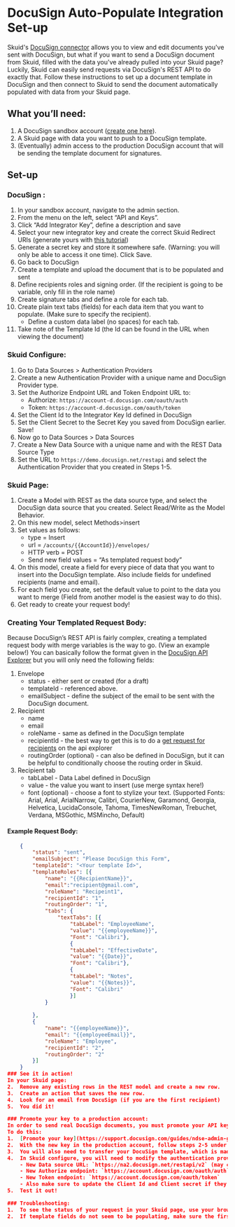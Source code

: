 

# DocuSign Auto-Populate Integration Set-up

Skuid's [DocuSign connector](https://docs.skuid.com/latest/en/data/docusign/#docusign) allows you to view and edit documents you've sent with DocuSign, but what if you want to send a DocuSign document from Skuid, filled with the data you've already pulled into your Skuid page? Luckily, Skuid can easily send requests via DocuSign's REST API to do exactly that. Follow these instructions to set up a document template in DocuSign and then connect to Skuid to send the document automatically populated with data from your Skuid page.
 
## What you’ll need: 
1.	A DocuSign sandbox account ([create one here](https://go.docusign.com/trial/)).
2.	A Skuid page with data you want to push to a DocuSign template.
3.	(Eventually) admin access to the production DocuSign account that will be sending the template document for signatures.

## Set-up
### DocuSign : 
1.	In your sandbox account, navigate to the admin section. 
2.	From the menu on the left, select “API and Keys”.
3.	Click “Add Integrator Key”, define a description and save
4.	Select your new integrator key and create the correct Skuid Redirect URIs (generate yours with [this tutorial](https://docs.skuid.com/latest/en/data/callback-urls-redirect-uris.html))
5.	Generate a secret key and store it somewhere safe. (Warning: you will only be able to access it one time). Click Save. 
6.	Go back to DocuSign 
7.	Create a template and upload the document that is to be populated and sent 
8.	Define recipients roles and signing order. (If the recipient is going to be variable, only fill in the role name)
9.	Create signature tabs and define a role for each tab. 
10.	Create plain text tabs (fields) for each data item that you want to populate. (Make sure to specify the recipient). 
	- Define a custom data label (no spaces) for each tab. 
11.	Take note of the Template Id (the Id can be found in the URL when viewing the document)
 

### Skuid Configure: 
1.	Go to Data Sources > Authentication Providers
2.	Create a new Authentication Provider with a unique name and DocuSign Provider type. 
3.	Set the Authorize Endpoint URL and Token Endpoint URL to: 
	- Authorize: `https://account-d.docusign.com/oauth/auth`
	-	Token: `https://account-d.docusign.com/oauth/token`
4.	Set the Client Id to the Integrator Key Id defined in DocuSign
5.	Set the Client Secret to the Secret Key you saved from DocuSign earlier. Save!
6.	Now go to Data Sources > Data Sources
7.	Create a New Data Source with a unique name and with the REST Data Source Type
8.	Set the URL to  `https://demo.docusign.net/restapi` and select the Authentication Provider that you created in Steps 1-5.


### Skuid Page:
1.	Create a Model with REST as the data source type, and select the DocuSign data source that you created. Select Read/Write as the Model Behavior.
2.	On this new model, select Methods>insert
3.	Set values as follows: 
	-	type = Insert
	-	url = `/accounts/{{AccountId}}/envelopes/`
	- HTTP verb = POST 
	- Send new field values = “As templated request body” 
4.	On this model, create a field for every piece of data that you want to insert into the DocuSign template. Also include fields for undefined recipients (name and email). 
5.	For each field you create, set the default value to point to the data you want to merge (Field from another model is the easiest way to do this).
6.	Get ready to create your request body!


### Creating Your Templated Request Body:
Because DocuSign’s REST API is fairly complex, creating a templated request body with merge variables is the way to go. (View an example below!)
You can basically follow the format given in the [DocuSign API Explorer](https://apiexplorer.docusign.com/#/esign/restapi?categories=Envelopes&tags=Envelopes&operations=create) but you will only need the following fields: 
1.	Envelope
	- status - either sent or created (for a draft)
	- templateId - referenced above. 
	- emailSubject - define the subject of the email to be sent with the DocuSign document. 
2.	Recipient
	- name
	- email
	- roleName - same as defined in the DocuSign template
	- recipientId - the best way to get this is to do a [get request for recipients](https://apiexplorer.docusign.com/#/esign/restapi?categories=Envelopes&tags=EnvelopeRecipients&operations=list) on the api explorer 
	- routingOrder (optional) - can also be defined in DocuSign, but it can be helpful to conditionally choose the routing order in Skuid. 
3.	Recipient tab
	- tabLabel - Data Label defined in DocuSign
	- value - the value you want to insert (use merge syntax here!)
	- font (optional) - choose a font to stylize your text. (Supported Fonts: Arial, Arial, ArialNarrow, Calibri, CourierNew, Garamond, Georgia, Helvetica,   LucidaConsole, Tahoma, TimesNewRoman, Trebuchet, Verdana, MSGothic, MSMincho, Default)

#### Example Request Body:  
```json
    {
        "status": "sent",
        "emailSubject": "Please DocuSign this Form",
        "templateId": "<Your template Id>",
        "templateRoles": [{
            "name": "{{RecipientName}}",
            "email":"recipient@gmail.com",
            "roleName": "Recipeint1",
            "recipientId": "1",
            "routingOrder": "1",
            "tabs": {
                "textTabs": [{
                    "tabLabel": "EmployeeName",
                    "value": "{{employeeName}}",
                    "Font": "Calibri"},
                    {
                    "tabLabel": "EffectiveDate",
                    "value": "{{Date}}",
                    "Font": "Calibri"},                        
                    {
                    "tabLabel": "Notes",
                    "value": "{{Notes}}",
                    "Font": "Calibri"
                    }]
            }
            
        },
        {
            "name": "{{employeeName}}",
            "email": "{{employeeEmail}}",
            "roleName": "Employee",
            "recipientId": "2",
            "routingOrder": "2"
        }]
    }
### See it in action!
In your Skuid page:
2.	Remove any existing rows in the REST model and create a new row. 
3.	Create an action that saves the new row. 
4.	Look for an email from DocuSign (if you are the first recipient) 
5.	You did it!

### Promote your key to a production account: 
In order to send real DocuSign documents, you must promote your API key to a production account. Once it has been promoted, you will need to change some of the data source settings to match the new URL etc. 
To do this:
1.	[Promote your key](https://support.docusign.com/guides/ndse-admin-guide-api-and-keys) 
2.	With the new key in the production account, follow steps 2-5 under the DocuSign section above. 
3.	You will also need to transfer your DocuSign template, which is made simple by selecting the download option on the template you want to transfer and then selecting new > upload template in the production account. 
4.	In Skuid configure, you will need to modify the authentication provider and data source
	- New Data source URL: `https://na2.docusign.net/restapi/v2` (may change based on your instance)
	- New Authorize endpoint: `https://account.docusign.com/oauth/auth`
	- New Token endpoint: `https://account.docusign.com/oauth/token`
	- Also make sure to update the Client Id and Client secret if they have changed.
5.	Test it out! 

### Troubleshooting:
1.	To see the status of your request in your Skuid page, use your browser's network inspector to look for the request and response from DocuSign. 
2.	If template fields do not seem to be populating, make sure the first signer is the owner of the tabs in your DocuSign template. Once they sign, the values in the tabs should be visible to other signers. 


